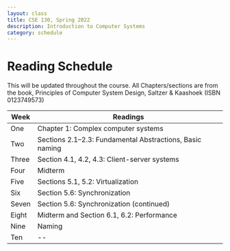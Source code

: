 ```yaml
---
layout: class
title: CSE 130, Spring 2022
description: Introduction to Computer Systems
category: schedule
---
```


# Reading Schedule

This will be updated throughout the course.  All Chapters/sections are
from the book, Principles of Computer System Design, Saltzer &
Kaashoek (ISBN 0123749573)

|Week | Readings | 
|----------|----------|
|One | Chapter 1: Complex computer systems
|Two | Sections 2.1–2.3: Fundamental Abstractions, Basic naming|
|Three | Section 4.1, 4.2, 4.3: Client-server systems|
|Four | Midterm
|Five | Sections 5.1, 5.2: Virtualization |
|Six  |  Section 5.6: Synchronization|
|Seven | Section 5.6: Synchronization (continued)|
|Eight | Midterm and Section 6.1, 6.2: Performance|
|Nine  | Naming |
|Ten   | -- |

